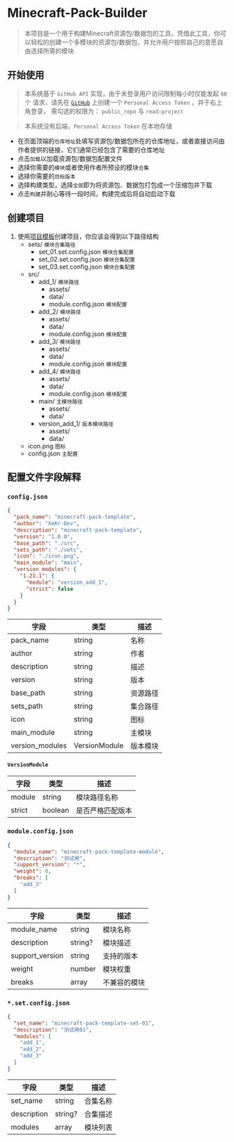 # Minecraft-Pack-Builder

> 本项目是一个用于构建Minecraft资源包/数据包的工具，凭借此工具，你可以轻松的创建一个多模块的资源包/数据包，并允许用户按照自己的意愿自由选择所需的模块

## 开始使用

> 本系统基于 `GitHub API` 实现，由于未登录用户访问限制每小时仅能发起 `60` 个 请求，请先在
> [`GitHub`](https://github.com/settings/tokens/new)
> 上创建一个 `Personal Access Token` ，并于右上角登录， 需勾选的权限为： `public_repo` 与 `read:project`

> 本系统没有后端，`Personal Access Token` 在本地存储

* 在页面顶端的`仓库地址`处填写资源包/数据包所在的仓库地址，或者直接访问由作者提供的链接，它们通常已经包含了需要的仓库地址
* 点击`加载`以加载资源包/数据包配置文件
* 选择你需要的`模块`或者使用作者所预设的模块`合集`
* 选择你需要的`目标版本`
* 选择构建类型，选择`全部`即为将资源包、数据包打包成一个压缩包并下载
* 点击`构建`并耐心等待一段时间，构建完成后将自动启动下载

## 创建项目

1. 使用[项目模板](https://github.com/XeKr-Dev/minecraft-pack-template)创建项目，你应该会得到以下路径结构
    * sets/ `模块合集路径`
        * set_01.set.config.json  `模块合集配置`
        * set_02.set.config.json  `模块合集配置`
        * set_03.set.config.json  `模块合集配置`
    * src/
        * add_1/  `模块路径`
            * assets/
            * data/
            * module.config.json  `模块配置`
        * add_2/  `模块路径`
            * assets/
            * data/
            * module.config.json  `模块配置`
        * add_3/  `模块路径`
            * assets/
            * data/
            * module.config.json  `模块配置`
        * add_4/  `模块路径`
            * assets/
            * data/
            * module.config.json  `模块配置`
        * main/  `主模块路径`
            * assets/
            * data/
        * version_add_1/  `版本模块路径`
            * assets/
            * data/
    * icon.png  `图标`
    * config.json  `主配置`

## 配置文件字段解释

### `config.json`

```json
{
  "pack_name": "minecraft-pack-template",
  "author": "XeKr-Dev",
  "description": "minecraft-pack-template",
  "version": "1.0.0",
  "base_path": "./src",
  "sets_path": "./sets",
  "icon": "./icon.png",
  "main_module": "main",
  "version_modules": {
    "1.21.1": {
      "module": "version_add_1",
      "strict": false
    }
  }
}
```

| 字段              | 类型            | 描述   |
|-----------------|---------------|------|
| pack_name       | string        | 名称   |
| author          | string        | 作者   |
| description     | string        | 描述   |
| version         | string        | 版本   |
| base_path       | string        | 资源路径 |
| sets_path       | string        | 集合路径 |
| icon            | string        | 图标   |
| main_module     | string        | 主模块  |
| version_modules | VersionModule | 版本模块 |

#### `VersionModule`

| 字段     | 类型      | 描述       |
|--------|---------|----------|
| module | string  | 模块路径名称   |
| strict | boolean | 是否严格匹配版本 |

### `module.config.json`

```json
{
  "module_name": "minecraft-pack-template-module",
  "description": "测试用",
  "support_version": "*",
  "weight": 0,
  "breaks": [
    "add_3"
  ]
}
```

| 字段              | 类型      | 描述     |
|-----------------|---------|--------|
| module_name     | string  | 模块名称   |
| description     | string? | 模块描述   |
| support_version | string  | 支持的版本  |
| weight          | number  | 模块权重   |
| breaks          | array   | 不兼容的模块 |

### `*.set.config.json`

```json
{
  "set_name": "minecraft-pack-template-set-01",
  "description": "测试用01",
  "modules": [
    "add_1",
    "add_2",
    "add_3"
  ]
}
```

| 字段          | 类型      | 描述   |
|-------------|---------|------|
| set_name    | string  | 合集名称 |
| description | string? | 合集描述 |
| modules     | array   | 模块列表 |
